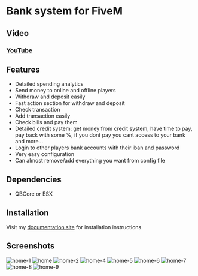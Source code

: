 # Bank system for FiveM

## Video
### [YouTube](https://www.youtube.com/watch?v=XpsgESXfZqg)

## Features
- Detailed spending analytics
- Send money to online and offline players
- Withdraw and deposit easily
- Fast action section for withdraw and deposit
- Check transaction
- Add transaction easily
- Check bills and pay them
- Detailed credit system: get money from credit system, have time to pay, pay back with some %, if you dont pay you cant access to your bank and more…
- Login to other players bank accounts with their iban and password
- Very easy configuration
- Can almost remove/add everything you want from config file

## Dependencies
- QBCore or ESX

## Installation
Visit my [documentation site](https://codereal.gitbook.io/docs/normal-series/bank) for installation instructions.

## Screenshots
![home-1](https://github.com/user-attachments/assets/bc96d25b-f91b-475a-a96c-dd1c25f8c049)
![home](https://github.com/user-attachments/assets/992bb60a-0097-4aa8-b9a9-1b79b626c56d)
![home-2](https://github.com/user-attachments/assets/d558d0a5-2db2-4716-90cd-e69c24c2a36f)
![home-4](https://github.com/user-attachments/assets/78aaec6d-6e5d-4011-a4e7-0a6ae217fef8)
![home-5](https://github.com/user-attachments/assets/beef1ce0-8b43-42d6-839b-bba0e89a025f)
![home-6](https://github.com/user-attachments/assets/b67e04bc-fd0a-4d8e-b305-d5045b412d3c)
![home-7](https://github.com/user-attachments/assets/5fa53555-c6fe-47a2-8eea-2e3cff809bb1)
![home-8](https://github.com/user-attachments/assets/db4721f4-cfbc-4663-92ed-f9e6fd714182)
![home-9](https://github.com/user-attachments/assets/f15f0394-f350-4a57-82e5-56d0e2f20afb)
